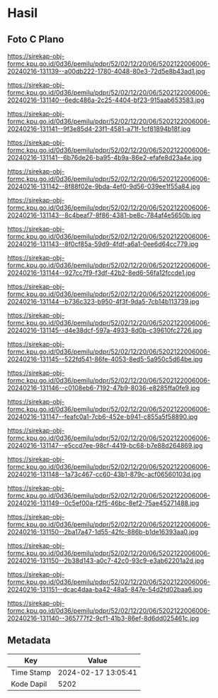 # Hasil

## Foto C Plano

https://sirekap-obj-formc.kpu.go.id/0d36/pemilu/pdpr/52/02/12/20/06/5202122006006-20240216-131139--a00db222-1780-4048-80e3-72d5e8b43ad1.jpg

https://sirekap-obj-formc.kpu.go.id/0d36/pemilu/pdpr/52/02/12/20/06/5202122006006-20240216-131140--6edc486a-2c25-4404-bf23-915aab653583.jpg

https://sirekap-obj-formc.kpu.go.id/0d36/pemilu/pdpr/52/02/12/20/06/5202122006006-20240216-131141--9f3e85d4-23f1-4581-a71f-1cf81894b18f.jpg

https://sirekap-obj-formc.kpu.go.id/0d36/pemilu/pdpr/52/02/12/20/06/5202122006006-20240216-131141--6b76de26-ba95-4b9a-86e2-efafe8d23a4e.jpg

https://sirekap-obj-formc.kpu.go.id/0d36/pemilu/pdpr/52/02/12/20/06/5202122006006-20240216-131142--8f88f02e-9bda-4ef0-9d56-039ee1f55a84.jpg

https://sirekap-obj-formc.kpu.go.id/0d36/pemilu/pdpr/52/02/12/20/06/5202122006006-20240216-131143--8c4beaf7-8f86-4381-be8c-784af4e5650b.jpg

https://sirekap-obj-formc.kpu.go.id/0d36/pemilu/pdpr/52/02/12/20/06/5202122006006-20240216-131143--8f0cf85a-59d9-4fdf-a6a1-0ee6d64cc779.jpg

https://sirekap-obj-formc.kpu.go.id/0d36/pemilu/pdpr/52/02/12/20/06/5202122006006-20240216-131144--927cc7f9-f3df-42b2-8ed6-56fa12fccde1.jpg

https://sirekap-obj-formc.kpu.go.id/0d36/pemilu/pdpr/52/02/12/20/06/5202122006006-20240216-131144--b736c323-b950-4f3f-9da5-7cb14b113739.jpg

https://sirekap-obj-formc.kpu.go.id/0d36/pemilu/pdpr/52/02/12/20/06/5202122006006-20240216-131145--d4e38dcf-597a-4933-8d0b-c39610fc2726.jpg

https://sirekap-obj-formc.kpu.go.id/0d36/pemilu/pdpr/52/02/12/20/06/5202122006006-20240216-131145--522fd541-86fe-4053-8ed5-5a950c5d64be.jpg

https://sirekap-obj-formc.kpu.go.id/0d36/pemilu/pdpr/52/02/12/20/06/5202122006006-20240216-131146--c0108eb6-7192-47b9-8036-e8285ffa0fe9.jpg

https://sirekap-obj-formc.kpu.go.id/0d36/pemilu/pdpr/52/02/12/20/06/5202122006006-20240216-131147--feafc0a1-7cb6-452e-b941-c855a5f58890.jpg

https://sirekap-obj-formc.kpu.go.id/0d36/pemilu/pdpr/52/02/12/20/06/5202122006006-20240216-131147--e5ccd7ee-98cf-4419-bc68-b7e88d264869.jpg

https://sirekap-obj-formc.kpu.go.id/0d36/pemilu/pdpr/52/02/12/20/06/5202122006006-20240216-131148--1a73c467-cc60-43b1-879c-acf06560103d.jpg

https://sirekap-obj-formc.kpu.go.id/0d36/pemilu/pdpr/52/02/12/20/06/5202122006006-20240216-131149--0c5ef00a-f2f5-46bc-8ef2-75ae45271488.jpg

https://sirekap-obj-formc.kpu.go.id/0d36/pemilu/pdpr/52/02/12/20/06/5202122006006-20240216-131150--2ba17a47-1d55-42fc-886b-b1de16393aa0.jpg

https://sirekap-obj-formc.kpu.go.id/0d36/pemilu/pdpr/52/02/12/20/06/5202122006006-20240216-131150--2b38d143-a0c7-42c0-93c9-e3ab62201a2d.jpg

https://sirekap-obj-formc.kpu.go.id/0d36/pemilu/pdpr/52/02/12/20/06/5202122006006-20240216-131151--dcac4daa-ba42-48a5-847e-54d2fd02baa6.jpg

https://sirekap-obj-formc.kpu.go.id/0d36/pemilu/pdpr/52/02/12/20/06/5202122006006-20240216-131140--365777f2-9cf1-41b3-86ef-8d6dd025461c.jpg


## Metadata

| Key        | Value               |
| ---------- | ------------------- |
| Time Stamp | 2024-02-17 13:05:41 |
| Kode Dapil | 5202                |



